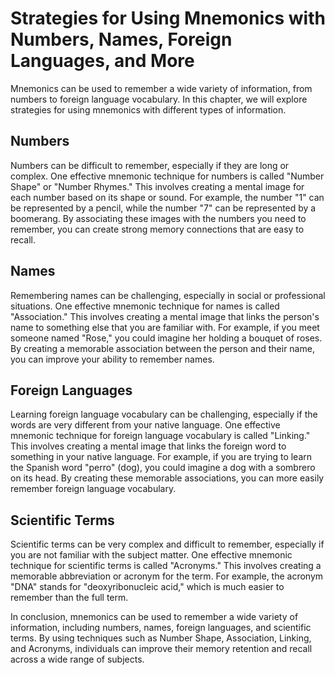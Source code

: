 # Strategies for Using Mnemonics with Numbers, Names, Foreign Languages, and More

Mnemonics can be used to remember a wide variety of information, from numbers to foreign language vocabulary. In this chapter, we will explore strategies for using mnemonics with different types of information.

Numbers
-------

Numbers can be difficult to remember, especially if they are long or complex. One effective mnemonic technique for numbers is called "Number Shape" or "Number Rhymes." This involves creating a mental image for each number based on its shape or sound. For example, the number "1" can be represented by a pencil, while the number "7" can be represented by a boomerang. By associating these images with the numbers you need to remember, you can create strong memory connections that are easy to recall.

Names
-----

Remembering names can be challenging, especially in social or professional situations. One effective mnemonic technique for names is called "Association." This involves creating a mental image that links the person's name to something else that you are familiar with. For example, if you meet someone named "Rose," you could imagine her holding a bouquet of roses. By creating a memorable association between the person and their name, you can improve your ability to remember names.

Foreign Languages
-----------------

Learning foreign language vocabulary can be challenging, especially if the words are very different from your native language. One effective mnemonic technique for foreign language vocabulary is called "Linking." This involves creating a mental image that links the foreign word to something in your native language. For example, if you are trying to learn the Spanish word "perro" (dog), you could imagine a dog with a sombrero on its head. By creating these memorable associations, you can more easily remember foreign language vocabulary.

Scientific Terms
----------------

Scientific terms can be very complex and difficult to remember, especially if you are not familiar with the subject matter. One effective mnemonic technique for scientific terms is called "Acronyms." This involves creating a memorable abbreviation or acronym for the term. For example, the acronym "DNA" stands for "deoxyribonucleic acid," which is much easier to remember than the full term.

In conclusion, mnemonics can be used to remember a wide variety of information, including numbers, names, foreign languages, and scientific terms. By using techniques such as Number Shape, Association, Linking, and Acronyms, individuals can improve their memory retention and recall across a wide range of subjects.
